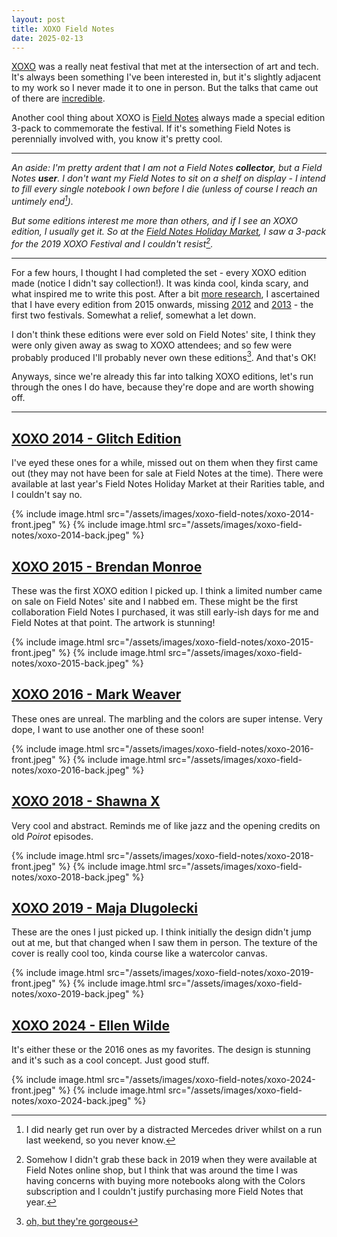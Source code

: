 ```yaml
---
layout: post
title: XOXO Field Notes
date: 2025-02-13
---
```

[XOXO][xoxo] was a really neat festival that met at the intersection of art and
tech. It's always been something I've been interested in, but it's slightly
adjacent to my work so I never made it to one in person. But the talks that
came out of there are [incredible][cabel_talk].

Another cool thing about XOXO is [Field Notes][fn_site] always made a special
edition 3-pack to commemorate the festival. If it's something Field Notes is
perennially involved with, you know it's pretty cool.

---

_An aside:
I'm pretty ardent that I am not a Field Notes **collector**, but a Field Notes
**user**. I don't want my Field Notes to sit on a shelf on display - I intend
to fill every single notebook I own before I die (unless of course I reach an
untimely end[^death])._

_But some editions interest me more than others, and if I see an XOXO edition,
I usually get it. So at the [Field Notes Holiday Market][fnhm], I saw a 3-pack
for the 2019 XOXO Festival and I couldn't resist[^2019_aside]._

---

For a few hours, I thought I had completed the set - every XOXO edition made
(notice I didn't say collection!). It was kinda cool, kinda scary, and what
inspired me to write this post. After a bit [more research][fn_list_site], I
ascertained that I have every edition from 2015 onwards, missing
[2012][xoxo2012] and [2013][xoxo2013] - the first two festivals. Somewhat a
relief, somewhat a let down.

I don't think these editions were ever sold on Field Notes' site, I think they
were only given away as swag to XOXO attendees; and so few were probably
produced I'll probably never own these editions[^2012_aside]. And that's OK!

Anyways, since we're already this far into talking XOXO editions, let's run
through the ones I do have, because they're dope and are worth showing off.

---

## [XOXO 2014 - Glitch Edition][xoxo2014]

I've eyed these ones for a while, missed out on them when they first came out
(they may not have been for sale at Field Notes at the time). There were
available at last year's Field Notes Holiday Market at their Rarities table,
and I couldn't say no.

{% include image.html src="/assets/images/xoxo-field-notes/xoxo-2014-front.jpeg" %}
{% include image.html src="/assets/images/xoxo-field-notes/xoxo-2014-back.jpeg" %}

## [XOXO 2015 - Brendan Monroe][xoxo2015]

These was the first XOXO edition I picked up. I think a limited number came on
sale on Field Notes' site and I nabbed em. These might be the first
collaboration Field Notes I purchased, it was still early-ish days for me and
Field Notes at that point. The artwork is stunning!

{% include image.html src="/assets/images/xoxo-field-notes/xoxo-2015-front.jpeg" %}
{% include image.html src="/assets/images/xoxo-field-notes/xoxo-2015-back.jpeg" %}

## [XOXO 2016 - Mark Weaver][xoxo2016]

These ones are unreal. The marbling and the colors are super intense. Very
dope, I want to use another one of these soon!

{% include image.html src="/assets/images/xoxo-field-notes/xoxo-2016-front.jpeg" %}
{% include image.html src="/assets/images/xoxo-field-notes/xoxo-2016-back.jpeg" %}

## [XOXO 2018 - Shawna X][xoxo2018]

Very cool and abstract. Reminds me of like jazz and the opening credits on old
_Poirot_ episodes.

{% include image.html src="/assets/images/xoxo-field-notes/xoxo-2018-front.jpeg" %}
{% include image.html src="/assets/images/xoxo-field-notes/xoxo-2018-back.jpeg" %}

## [XOXO 2019 - Maja Dlugolecki][xoxo2019]

These are the ones I just picked up. I think initially the design didn't jump
out at me, but that changed when I saw them in person. The texture of the cover
is really cool too, kinda course like a watercolor canvas.

{% include image.html src="/assets/images/xoxo-field-notes/xoxo-2019-front.jpeg" %}
{% include image.html src="/assets/images/xoxo-field-notes/xoxo-2019-back.jpeg" %}

## [XOXO 2024 - Ellen Wilde][xoxo2024]

It's either these or the 2016 ones as my favorites. The design is stunning and
it's such as a cool concept. Just good stuff.

{% include image.html src="/assets/images/xoxo-field-notes/xoxo-2024-front.jpeg" %}
{% include image.html src="/assets/images/xoxo-field-notes/xoxo-2024-back.jpeg" %}


[xoxo]: https://xoxofest.com/
[cabel_talk]: https://xoxofest.com/2024/videos/cabel-sasser/
[fn_site]: https://fieldnotesbrand.com/
[fnhm]: https://fieldnotesbrand.com/dispatches/holiday-market-24
[fn_list_site]: https://sites.google.com/view/fieldnotescompendium/packs/xoxo
[little_britain_gorgeous]: https://www.youtube.com/watch?v=MTU0nkpMMw0

[xoxo2012]: https://sites.google.com/view/fieldnotescompendium/packs/xoxo#h.p_6XObgBPcXAKZ
[xoxo2013]: https://sites.google.com/view/fieldnotescompendium/packs/xoxo#h.p_6XObgBPcXAKZ
[xoxo2014]: https://sites.google.com/view/fieldnotescompendium/packs/xoxo#h.p_-mu39utfngnk
[xoxo2015]: https://pensandjunk.com/2016/02/19/notes-on-xoxo-2015-field-notes/
[xoxo2016]: https://fieldnotesbrand.com/products/xoxo2016
[xoxo2018]: https://fieldnotesbrand.com/products/xoxo-2018
[xoxo2019]: https://fieldnotesbrand.com/products/xoxo-2019
[xoxo2024]: https://fieldnotesbrand.com/products/xoxo-2024

[^death]: I did nearly get run over by a distracted Mercedes driver whilst on a
    run last weekend, so you never know. 

[^2019_aside]: Somehow I didn't grab these back in 2019 when they were
    available at Field Notes online shop, but I think that was around the time
    I was having concerns with buying more notebooks along with the Colors
    subscription and I couldn't justify purchasing more Field Notes that year.

[^2012_aside]: [oh, but they're gorgeous][little_britain_gorgeous]
